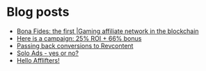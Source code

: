 # Blog posts
<!-- BLOG-POST-LIST:START -->
- [Bona Fides: the first |Gaming affiliate network in the blockchain](https://afflift.com/f/threads/bona-fides-the-first-gaming-affiliate-network-in-the-blockchain.9978/)
- [Here is a campaign: 25% ROI + 66% bonus](https://afflift.com/f/threads/here-is-a-campaign-25-roi-66-bonus.9456/)
- [Passing back conversions to Revcontent](https://afflift.com/f/threads/passing-back-conversions-to-revcontent.9549/)
- [Solo Ads - yes or no?](https://afflift.com/f/threads/solo-ads-yes-or-no.10056/)
- [Hello Afflifters!](https://afflift.com/f/threads/hello-afflifters.10017/)
<!-- BLOG-POST-LIST:END -->
